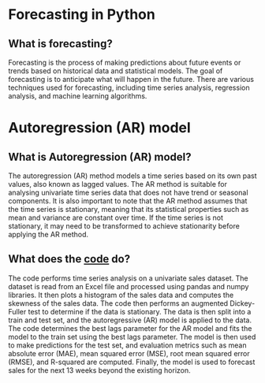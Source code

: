 # Forecasting in Python

## What is forecasting?

Forecasting is the process of making predictions about future events or trends based on historical data and statistical models. The goal of forecasting is to anticipate what will happen in the future. There are various techniques used for forecasting, including time series analysis, regression analysis, and machine learning algorithms.

# Autoregression (AR) model

## What is Autoregression (AR) model?

The autoregression (AR) method models a time series based on its own past values, also known as lagged values. The AR method is suitable for analysing univariate time series data that does not have trend or seasonal components. It is also important to note that the AR method assumes that the time series is stationary, meaning that its statistical properties such as mean and variance are constant over time. If the time series is not stationary, it may need to be transformed to achieve stationarity before applying the AR method.

## What does the [code](https://github.com/AlexJJAX/Forecasting-in-Python/blob/main/ar_python.py) do?

The code performs time series analysis on a univariate sales dataset. The dataset is read from an Excel file and processed using pandas and numpy libraries. It then plots a histogram of the sales data and computes the skewness of the sales data. The code then performs an augmented Dickey-Fuller test to determine if the data is stationary. The data is then split into a train and test set, and the autoregressive (AR) model is applied to the data. The code determines the best lags parameter for the AR model and fits the model to the train set using the best lags parameter. The model is then used to make predictions for the test set, and evaluation metrics such as mean absolute error (MAE), mean squared error (MSE), root mean squared error (RMSE), and R-squared are computed. Finally, the model is used to forecast sales for the next 13 weeks beyond the existing horizon.
